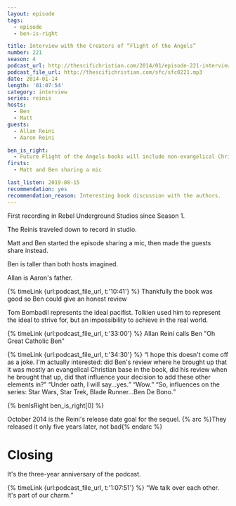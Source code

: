 ```yaml
---
layout: episode
tags:
  - episode
  - ben-is-right

title: Interview with the Creators of “Flight of the Angels”
number: 221
season: 4
podcast_url: http://thescifichristian.com/2014/01/episode-221-interview-with-the-creators-of-flight-of-the-angels/
podcast_file_url: http://thescifichristian.com/sfc/sfc0221.mp3
date: 2014-01-14
length: '01:07:54'
category: interview
series: reinis
hosts:
  - Ben
  - Matt
guests:
  - Allan Reini
  - Aaron Reini

ben_is_right:
  - Future Flight of the Angels books will include non-evangelical Christians
firsts:
  - Matt and Ben sharing a mic

last_listen: 2019-08-15
recommendation: yes
recommendation_reason: Interesting book discussion with the authors. 
---
```

First recording in Rebel Underground Studios since Season 1.

The Reinis traveled down to record in studio.

Matt and Ben started the episode sharing a mic, then made the guests share instead. 

Ben is taller than both hosts imagined. 

Allan is Aaron's father. 

{% timeLink {url:podcast_file_url, t:'10:41'} %} Thankfully the book was good so Ben could give an honest review

Tom Bombadil represents the ideal pacifist. Tolkien used him to represent the ideal to strive for, but an impossibility to achieve in the real world. 

{% timeLink {url:podcast_file_url, t:'33:00'} %} Allan Reini calls Ben "Oh Great Catholic Ben"

<div class="quote">
  {% timeLink {url:podcast_file_url, t:'34:30'} %}
  <q class="matt">I hope this doesn't come off as a joke. I'm actually interested: did Ben's review where he brought up that it was mostly an evangelical Christian base in the book, did his review when he brought that up, did that influence your decision to add these other elements in?</q>
  <q data-name="Allan Reini">Under oath, I will say...yes.</q>
  <q class="matt">Wow.</q>
  <q class="ben">So, influences on the series: Star Wars, Star Trek, Blade Runner...Ben De Bono.</q>
</div>

{% benIsRight ben_is_right[0] %}

October 2014 is the Reini's release date goal for the sequel. {% arc %}They released it only five years later, not bad{% endarc %}



# Closing
It's the three-year anniversary of the podcast.

<div class="quote">
  {% timeLink {url:podcast_file_url, t:'1:07:51'} %}
  <q class="matt">We talk over each other. It's part of our charm.</q>
</div>